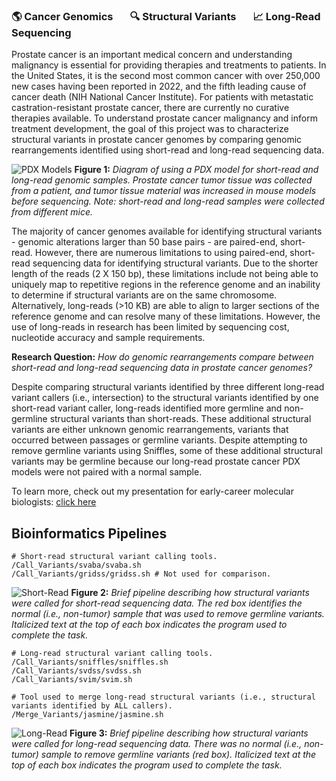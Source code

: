 ### 🌎 Cancer Genomics &nbsp; &nbsp; &nbsp; 🔍 Structural Variants &nbsp; &nbsp; &nbsp; 📈 Long-Read Sequencing

Prostate cancer is an important medical concern and understanding malignancy is essential for providing therapies and treatments to patients. In the United States, it is the second most common cancer with over 250,000 new cases having been reported in 2022, and the fifth leading cause of cancer death (NIH National Cancer Institute). For patients with metastatic castration-resistant prostate cancer, there are currently no curative therapies available. To understand prostate cancer malignancy and inform treatment development, the goal of this project was to characterize structural variants in prostate cancer genomes by comparing genomic rearrangements identified using short-read and long-read sequencing data.

![PDX Models](https://github.com/kbfeldmann/LuCaP_SVs/assets/47021794/7f0ee77e-973c-4be0-a45d-61dc4ab03a94)
**Figure 1:** *Diagram of using a PDX model for short-read and long-read genomic samples. Prostate cancer tumor tissue was collected from a patient, and tumor tissue material was increased in mouse models before sequencing. Note: short-read and long-read samples were collected from different mice.*

The majority of cancer genomes available for identifying structural variants - genomic alterations larger than 50 base pairs - are paired-end, short-read. However, there are numerous limitations to using paired-end, short-read sequencing data for identifying structural variants. Due to the shorter length of the reads (2 X 150 bp), these limitations include not being able to uniquely map to repetitive regions in the reference genome and an inability to determine if structural variants are on the same chromosome. Alternatively, long-reads (>10 KB) are able to align to larger sections of the reference genome and can resolve many of these limitations. However, the use of long-reads in research has been limited by sequencing cost, nucleotide accuracy and sample requirements.

**Research Question:** *How do genomic rearrangements compare between short-read and long-read sequencing data in prostate cancer genomes?*

Despite comparing structural variants identified by three different long-read variant callers (i.e., intersection) to the structural variants identified by one short-read variant caller, long-reads identified more germline and non-germline structural variants than short-reads. These additional structural variants are either unknown genomic rearrangements, variants that occurred between passages or germline variants. Despite attempting to remove germline variants using Sniffles, some of these additional structural variants may be germline because our long-read prostate cancer PDX models were not paired with a normal sample.

To learn more, check out my presentation for early-career molecular biologists: [click here](Winter_Rotation_Presentation.pdf)

## Bioinformatics Pipelines

```
# Short-read structural variant calling tools.
/Call_Variants/svaba/svaba.sh
/Call_Variants/gridss/gridss.sh # Not used for comparison.
```

![Short-Read](https://github.com/kbfeldmann/LuCaP_SVs/assets/47021794/4a476426-a1eb-4ac7-b9ed-25f5780e2836)
**Figure 2:** *Brief pipeline describing how structural variants were called for short-read sequencing data. The red box identifies the normal (i.e., non-tumor) sample that was used to remove germline variants. Italicized text at the top of each box indicates the program used to complete the task.*

```
# Long-read structural variant calling tools.
/Call_Variants/sniffles/sniffles.sh
/Call_Variants/svdss/svdss.sh
/Call_Variants/svim/svim.sh

# Tool used to merge long-read structural variants (i.e., structural variants identified by ALL callers).
/Merge_Variants/jasmine/jasmine.sh
```

![Long-Read](https://github.com/kbfeldmann/LuCaP_SVs/assets/47021794/f12ffe2b-5451-4a62-8ca4-fe7b2102c537)
**Figure 3:** *Brief pipeline describing how structural variants were called for long-read sequencing data. There was no normal (i.e., non-tumor) sample to remove germline variants (red box). Italicized text at the top of each box indicates the program used to complete the task.*
